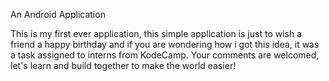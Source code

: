 An Android Application 

This is my first ever application, this simple application is just to wish a friend a happy birthday and if you are wondering how i got this idea, it was a task assigned to interns from KodeCamp.
Your comments are welcomed, let's learn and build together to make the world easier!
